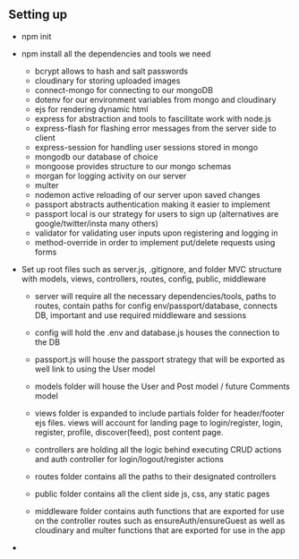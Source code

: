 ## Setting up ##

- npm init
- npm install all the dependencies and tools we need
    - bcrypt allows to hash and salt passwords
    - cloudinary for storing uploaded images
    - connect-mongo for connecting to our mongoDB
    - dotenv for our environment variables from mongo and cloudinary
    - ejs for rendering dynamic html
    - express for abstraction and tools to fascilitate work with node.js
    - express-flash for flashing error messages from the server side to client
    - express-session for handling user sessions stored in mongo
    - mongodb our database of choice
    - mongoose provides structure to our mongo schemas
    - morgan for logging activity on our server
    - multer
    - nodemon active reloading of our server upon saved changes
    - passport abstracts authentication making it easier to implement
    - passport local is our strategy for users to sign up (alternatives are google/twitter/insta many others)
    - validator for validating user inputs upon registering and logging in
    - method-override in order to implement put/delete requests using forms

- Set up root files such as server.js, .gitignore, and folder MVC structure with models, views, controllers, routes, config, public, middleware
    - server will require all the necessary dependencies/tools, paths to routes, contain paths for config env/passport/database, connects DB, important and use required middleware and sessions
    - config will hold the .env and database.js houses the connection to the DB
    - passport.js will house the passport strategy that will be exported as well link to using the User model

    - models folder will house the User and Post model / future Comments model
    - views folder is expanded to include partials folder for header/footer ejs files. views will account for landing page to login/register, login, register, profile, discover(feed), post content page.
    - controllers are holding all the logic behind executing CRUD actions and auth controller for login/logout/register actions
    - routes folder contains all the paths to their designated controllers 
    - public folder contains all the client side js, css, any static pages
    - middleware folder contains auth functions that are exported for use on the controller routes such as ensureAuth/ensureGuest as well as cloudinary and multer functions that are exported for use in the app


- 



